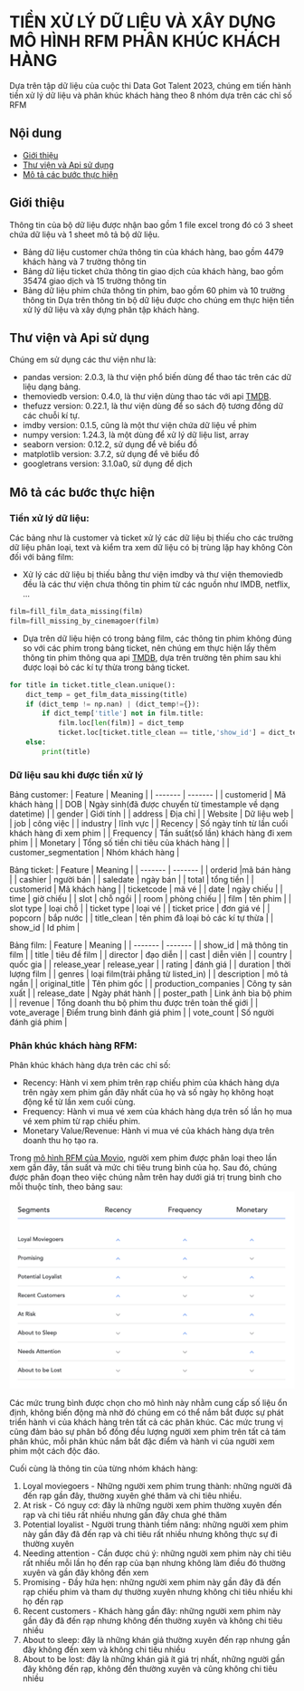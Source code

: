 # TIỀN XỬ LÝ DỮ LIỆU VÀ XÂY DỰNG MÔ HÌNH RFM PHÂN KHÚC KHÁCH HÀNG
Dựa trên tập dữ liệu của cuộc thi Data Got Talent 2023, chúng em tiến hành tiền xử lý dữ liệu và phân khúc khách hàng theo 8 nhóm dựa trên các chỉ số RFM
## Nội dung
* [Giới thiệu](#gioithieu)
* [Thư viện và Api sử dụng](#thuvienvaapi)
* [Mô tả các bước thực hiện](#motacacbuocthuchien)
## Giới thiệu
Thông tin của bộ dữ liệu được nhận bao gồm 1 file excel trong đó có 3 sheet chứa dữ liệu và 1 sheet mô tả bộ dữ liệu.
- Bảng dữ liệu customer chứa thông tin của khách hàng, bao gồm 4479 khách hàng và 7 trường thông tin
- Bảng dữ liệu ticket chứa thông tin giao dịch của khách hàng, bao gồm 35474 giao dịch và 15 trường thông tin
- Bảng dữ liệu phim chứa thông tin phim, bao gồm 60 phim và 10 trường thông tin
Dựa trên thông tin bộ dữ liệu được cho chúng em thực hiện tiền xử lý dữ liệu và xây dựng phân tập khách hàng.
## Thư viện và Api sử dụng
Chúng em sử dụng các thư viện như là:
* pandas version: 2.0.3, là thư viện phổ biến dùng để thao tác trên các dữ liệu dạng bảng.
* themoviedb version: 0.4.0, là thư viện dùng thao tác với api [TMDB](https://developer.themoviedb.org/docs/wrappers-and-libraries).
* thefuzz version: 0.22.1, là thư viện dùng để so sách độ tương đồng dữ các chuỗi kí tự.
* imdby version: 0.1.5, cũng là một thư viện chứa dữ liệu về phim
* numpy version: 1.24.3, là một dùng để xử lý dữ liệu list, array
* seaborn version: 0.12.2, sử dụng để vẽ biểu đồ
* matplotlib version: 3.7.2, sử dụng để vẽ biểu đồ
* googletrans version: 3.1.0a0, sử dụng để dịch
## Mô tả các bước thực hiện
### Tiền xử lý dữ liệu:
Các bảng như là customer và ticket xử lý các dữ liệu bị thiếu cho các trường dữ liệu phân loại, text và kiểm tra xem dữ liệu có bị trùng lặp hay không
Còn đối với bảng film:
- Xử lý các dữ liệu bị thiếu bằng thư viện imdby và thư viện themoviedb đều là các thư viện chưa thông tin phim từ các nguồn như IMDB, netflix, ...
```python
film=fill_film_data_missing(film)
film=fill_missing_by_cinemagoer(film)
```
- Dựa trên dữ liệu hiện có trong bảng film, các thông tin phim không đúng so với các phim trong bảng ticket, nên chúng em thực hiện lấy thêm thông tin phim thông qua api [TMDB](https://developer.themoviedb.org/docs/wrappers-and-libraries), dựa trên trường tên phim sau khi được loại bỏ các kí tự thừa trong bảng ticket.

```python
for title in ticket.title_clean.unique():
    dict_temp = get_film_data_missing(title)
    if (dict_temp != np.nan) | (dict_temp!={}):
        if dict_temp['title'] not in film.title:
            film.loc[len(film)] = dict_temp
            ticket.loc[ticket.title_clean == title,'show_id'] = dict_temp['show_id']
    else:
        print(title)
```
### Dữ liệu sau khi được tiền xử lý
Bảng customer:
| Feature | Meaning |
| ------- | ------- |
| customerid | Mã khách hàng |
| DOB | Ngày sinh(đã được chuyển từ timestample về dạng datetime) |
| gender | Giới tính |
| address | Địa chỉ |
| Website | Dữ liệu web |
| job | công việc |
| industry | lĩnh vực |
| Recency | Số ngày tính từ lần cuối khách hàng đi xem phim |
| Frequency | Tần suất(số lần) khách hàng đi xem phim |
| Monetary | Tổng số tiền chi tiêu của khách hàng |
| customer_segmentation | Nhóm khách hàng |

Bảng ticket:
| Feature | Meaning |
| ------- | ------- |
| orderid |mã bán hàng |
| cashier | người bán |
| saledate | ngày bán |
| total | tổng tiền |
| customerid | Mã khách hàng |
| ticketcode | mã vé |
| date | ngày chiếu |
| time | giờ chiếu |
| slot | chỗ ngồi |
| room | phòng chiếu |
| film | tên phim |
| slot type | loại chỗ |
| ticket type | loại vé |
| ticket price | đơn giá vé |
| popcorn | bắp nước |
| title_clean | tên phim đã loại bỏ các kí tự thừa |
| show_id | Id phim |

Bảng film:
| Feature | Meaning |
| ------- | ------- |
| show_id | mã thông tin film |
| title | tiêu đề film |
| director | đạo diễn |
| cast | diễn viên |
| country | quốc gia |
| release_year | release_year |
| rating | đánh giá |
| duration | thời lượng film |
| genres | loại film(trải phẳng từ listed_in) |
| description | mô tả ngắn |
| original_title | Tên phim gốc |
| production_companies | Công ty sản xuất |
| release_date | Ngày phát hành |
| poster_path | Link ảnh bìa bộ phim |
| revenue | Tổng doanh thu bộ phim thu được trên toàn thế giới |
| vote_average | Điểm trung bình đánh giá phim |
| vote_count | Số người đánh giá phim |

### Phân khúc khách hàng RFM:
Phân khúc khách hàng dựa trên các chỉ số:
- Recency: Hành vi xem phim trên rạp chiếu phim của khách hàng dựa trên ngày xem phim gần đây nhất của họ và số ngày họ không hoạt động kể từ lần xem cuối cùng.
- Frequency: Hành vi mua vé xem của khách hàng dựa trên số lần họ mua vé xem phim từ rạp chiếu phim.
- Monetary Value/Revenue: Hành vi mua vé của khách hàng dựa trên doanh thu họ tạo ra.

Trong [mô hình RFM của Movio](https://vistagroup.co.nz/blog/rfm-the-triple-threat-designed-to-increase-high-value-moviegoers), người xem phim được phân loại theo lần xem gần đây, tần suất và mức chi tiêu trung bình của họ. Sau đó, chúng được phân đoạn theo việc chúng nằm trên hay dưới giá trị trung bình cho mỗi thuộc tính, theo bảng sau:
![Bảng phân nhóm khách hàng theo chỉ số RFM](./img/650931df94ebf3cb896011d3_RFM-TRIPLE-THREAT.png)

Các mức trung bình được chọn cho mô hình này nhằm cung cấp số liệu ổn định, không biến động mà nhờ đó chúng em có thể nắm bắt được sự phát triển hành vi của khách hàng trên tất cả các phân khúc. Các mức trung vị cũng đảm bảo sự phân bổ đồng đều lượng người xem phim trên tất cả tám phân khúc, mỗi phân khúc nắm bắt đặc điểm và hành vi của người xem phim một cách độc đáo.

Cuối cùng là thông tin của từng nhóm khách hàng:
1. Loyal moviegoers - Những người xem phim trung thành: những người đã đến rạp gần đây, thường xuyên ghé thăm và chi tiêu nhiều.
2. At risk - Có nguy cơ: đây là những người xem phim thường xuyên đến rạp và chi tiêu rất nhiều nhưng gần đây chưa ghé thăm
3. Potential loyalist - Người trung thành tiềm năng: những người xem phim này gần đây đã đến rạp và chi tiêu rất nhiều nhưng không thực sự đi thường xuyên
4. Needing attention - Cần được chú ý: những người xem phim này chi tiêu rất nhiều mỗi lần họ đến rạp của bạn nhưng không làm điều đó thường xuyên và gần đây không đến xem
5. Promising - Đầy hứa hẹn: những người xem phim này gần đây đã đến rạp chiếu phim và tham dự thường xuyên nhưng không chi tiêu nhiều khi họ đến rạp
6. Recent customers - Khách hàng gần đây: những người xem phim này gần đây đã đến rạp nhưng không đến thường xuyên và không chi tiêu nhiều
7. About to sleep: đây là những khán giả thường xuyên đến rạp nhưng gần đây không đến xem và không chi tiêu nhiều
8. About to be lost: đây là những khán giả ít giá trị nhất, những người gần đây không đến rạp, không đến thường xuyên và cũng không chi tiêu nhiều
